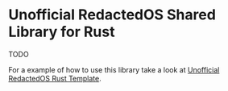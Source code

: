 # Unofficial RedactedOS Shared Library for Rust

TODO

For a example of how to use this library take a look at [Unofficial RedactedOS Rust Template](https://github.com/GStudiosX2/redacted-app-template-rs).